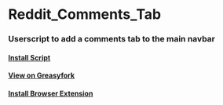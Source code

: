 # Reddit_Comments_Tab

### Userscript to add a comments tab to the main navbar

#### [Install Script](https://github.com/kimpeek/Reddit_Comments_Tab/raw/master/Reddit_Comments_Tab.user.js)

#### [View on Greasyfork](https://greasyfork.org/en/scripts/30221-reddit-profile-hider)

#### [Install Browser Extension](https://greasyfork.org/en/help/installing-user-scripts)
